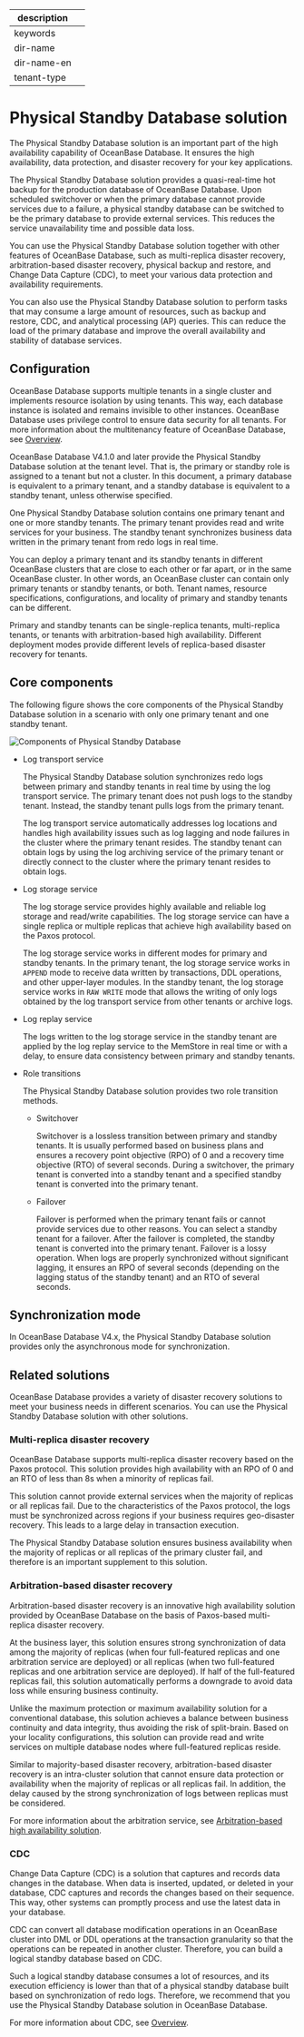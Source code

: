 |description||
|---|---|
|keywords||
|dir-name||
|dir-name-en||
|tenant-type||

# Physical Standby Database solution

The Physical Standby Database solution is an important part of the high availability capability of OceanBase Database. It ensures the high availability, data protection, and disaster recovery for your key applications.

The Physical Standby Database solution provides a quasi-real-time hot backup for the production database of OceanBase Database. Upon scheduled switchover or when the primary database cannot provide services due to a failure, a physical standby database can be switched to be the primary database to provide external services. This reduces the service unavailability time and possible data loss.

You can use the Physical Standby Database solution together with other features of OceanBase Database, such as multi-replica disaster recovery, arbitration-based disaster recovery, physical backup and restore, and Change Data Capture (CDC), to meet your various data protection and availability requirements.

You can also use the Physical Standby Database solution to perform tasks that may consume a large amount of resources, such as backup and restore, CDC, and analytical processing (AP) queries. This can reduce the load of the primary database and improve the overall availability and stability of database services.

## Configuration

OceanBase Database supports multiple tenants in a single cluster and implements resource isolation by using tenants. This way, each database instance is isolated and remains invisible to other instances. OceanBase Database uses privilege control to ensure data security for all tenants. For more information about the multitenancy feature of OceanBase Database, see [Overview](../300.multi-tenant-architecture/100.multi-tenant-architecture-overview.md).

OceanBase Database V4.1.0 and later provide the Physical Standby Database solution at the tenant level. That is, the primary or standby role is assigned to a tenant but not a cluster. In this document, a primary database is equivalent to a primary tenant, and a standby database is equivalent to a standby tenant, unless otherwise specified.

One Physical Standby Database solution contains one primary tenant and one or more standby tenants. The primary tenant provides read and write services for your business. The standby tenant synchronizes business data written in the primary tenant from redo logs in real time.

You can deploy a primary tenant and its standby tenants in different OceanBase clusters that are close to each other or far apart, or in the same OceanBase cluster. In other words, an OceanBase cluster can contain only primary tenants or standby tenants, or both. Tenant names, resource specifications, configurations, and locality of primary and standby tenants can be different.

Primary and standby tenants can be single-replica tenants, multi-replica tenants, or tenants with arbitration-based high availability. Different deployment modes provide different levels of replica-based disaster recovery for tenants.

## Core components

The following figure shows the core components of the Physical Standby Database solution in a scenario with only one primary tenant and one standby tenant.

![Components of Physical Standby Database](https://obbusiness-private.oss-cn-shanghai.aliyuncs.com/doc/img/observer-enterprise/V4.2.2/system-principle/physical--standby-database-component.png)

* Log transport service

   The Physical Standby Database solution synchronizes redo logs between primary and standby tenants in real time by using the log transport service. The primary tenant does not push logs to the standby tenant. Instead, the standby tenant pulls logs from the primary tenant.

   The log transport service automatically addresses log locations and handles high availability issues such as log lagging and node failures in the cluster where the primary tenant resides. The standby tenant can obtain logs by using the log archiving service of the primary tenant or directly connect to the cluster where the primary tenant resides to obtain logs.

* Log storage service

   The log storage service provides highly available and reliable log storage and read/write capabilities. The log storage service can have a single replica or multiple replicas that achieve high availability based on the Paxos protocol.

   The log storage service works in different modes for primary and standby tenants. In the primary tenant, the log storage service works in `APPEND` mode to receive data written by transactions, DDL operations, and other upper-layer modules. In the standby tenant, the log storage service works in `RAW WRITE` mode that allows the writing of only logs obtained by the log transport service from other tenants or archive logs.

* Log replay service

   The logs written to the log storage service in the standby tenant are applied by the log replay service to the MemStore in real time or with a delay, to ensure data consistency between primary and standby tenants.

* Role transitions

   The Physical Standby Database solution provides two role transition methods.

   * Switchover

      Switchover is a lossless transition between primary and standby tenants. It is usually performed based on business plans and ensures a recovery point objective (RPO) of 0 and a recovery time objective (RTO) of several seconds. During a switchover, the primary tenant is converted into a standby tenant and a specified standby tenant is converted into the primary tenant.

   * Failover

      Failover is performed when the primary tenant fails or cannot provide services due to other reasons. You can select a standby tenant for a failover. After the failover is completed, the standby tenant is converted into the primary tenant. Failover is a lossy operation. When logs are properly synchronized without significant lagging, it ensures an RPO of several seconds (depending on the lagging status of the standby tenant) and an RTO of several seconds.

## Synchronization mode

In OceanBase Database V4.x, the Physical Standby Database solution provides only the asynchronous mode for synchronization.

## Related solutions

OceanBase Database provides a variety of disaster recovery solutions to meet your business needs in different scenarios. You can use the Physical Standby Database solution with other solutions.

### Multi-replica disaster recovery

OceanBase Database supports multi-replica disaster recovery based on the Paxos protocol. This solution provides high availability with an RPO of 0 and an RTO of less than 8s when a minority of replicas fail.

This solution cannot provide external services when the majority of replicas or all replicas fail. Due to the characteristics of the Paxos protocol, the logs must be synchronized across regions if your business requires geo-disaster recovery. This leads to a large delay in transaction execution.

The Physical Standby Database solution ensures business availability when the majority of replicas or all replicas of the primary cluster fail, and therefore is an important supplement to this solution.

### Arbitration-based disaster recovery

Arbitration-based disaster recovery is an innovative high availability solution provided by OceanBase Database on the basis of Paxos-based multi-replica disaster recovery.

At the business layer, this solution ensures strong synchronization of data among the majority of replicas (when four full-featured replicas and one arbitration service are deployed) or all replicas (when two full-featured replicas and one arbitration service are deployed). If half of the full-featured replicas fail, this solution automatically performs a downgrade to avoid data loss while ensuring business continuity.

Unlike the maximum protection or maximum availability solution for a conventional database, this solution achieves a balance between business continuity and data integrity, thus avoiding the risk of split-brain. Based on your locality configurations, this solution can provide read and write services on multiple database nodes where full-featured replicas reside.

Similar to majority-based disaster recovery, arbitration-based disaster recovery is an intra-cluster solution that cannot ensure data protection or availability when the majority of replicas or all replicas fail. In addition, the delay caused by the strong synchronization of logs between replicas must be considered.

For more information about the arbitration service, see [Arbitration-based high availability solution](600.overview-of-arbitration-high-availability-solutions.md).

### CDC

Change Data Capture (CDC) is a solution that captures and records data changes in the database. When data is inserted, updated, or deleted in your database, CDC captures and records the changes based on their sequence. This way, other systems can promptly process and use the latest data in your database.

CDC can convert all database modification operations in an OceanBase cluster into DML or DDL operations at the transaction granularity so that the operations can be repeated in another cluster. Therefore, you can build a logical standby database based on CDC.

Such a logical standby database consumes a lot of resources, and its execution efficiency is lower than that of a physical standby database built based on synchronization of redo logs. Therefore, we recommend that you use the Physical Standby Database solution in OceanBase Database.

For more information about CDC, see [Overview](../../1500.command-line-tools/300.data-integrate/400.cdc/100.overview-of-cdc.md).